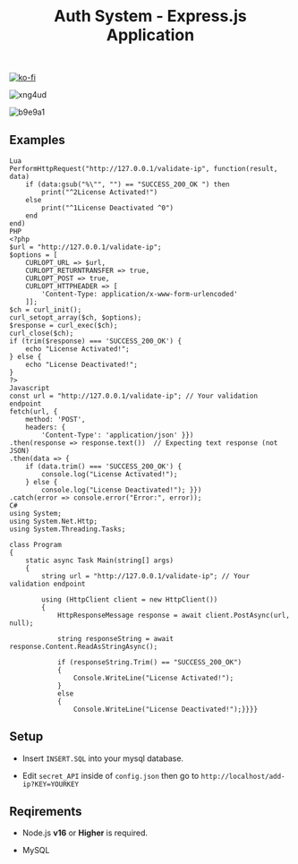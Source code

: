 <br>
<p align="center">
	<h1 align="center">
		Auth System - Express.js Application
	</h1>
<br/>

[![ko-fi](https://ko-fi.com/img/githubbutton_sm.svg)](https://ko-fi.com/T6T01APGOO)

![xng4ud](https://github.com/user-attachments/assets/d246c09f-2c1f-4707-82f7-664631ab1136)

![b9e9a1](https://github.com/user-attachments/assets/b40920d5-62ee-47a1-9bb7-e220632088e4)

## Examples

```
Lua
PerformHttpRequest("http://127.0.0.1/validate-ip", function(result, data)
    if (data:gsub("%\"", "") == "SUCCESS_200_OK ") then 
        print("^2License Activated!")
    else
        print("^1License Deactivated ^0")
    end
end)
PHP
<?php
$url = "http://127.0.0.1/validate-ip"; 
$options = [
    CURLOPT_URL => $url,
    CURLOPT_RETURNTRANSFER => true,
    CURLOPT_POST => true,
    CURLOPT_HTTPHEADER => [
        'Content-Type: application/x-www-form-urlencoded'
    ]];
$ch = curl_init();
curl_setopt_array($ch, $options);
$response = curl_exec($ch);
curl_close($ch);
if (trim($response) === 'SUCCESS_200_OK') {
    echo "License Activated!";
} else {
    echo "License Deactivated!";
}
?>
Javascript
const url = "http://127.0.0.1/validate-ip"; // Your validation endpoint
fetch(url, {
    method: 'POST',
    headers: {
        'Content-Type': 'application/json' }})
.then(response => response.text())  // Expecting text response (not JSON)
.then(data => {
    if (data.trim() === 'SUCCESS_200_OK') {
        console.log("License Activated!");
    } else {
        console.log("License Deactivated!"); }})
.catch(error => console.error("Error:", error));
C#
using System;
using System.Net.Http;
using System.Threading.Tasks;

class Program
{
    static async Task Main(string[] args)
    {
        string url = "http://127.0.0.1/validate-ip"; // Your validation endpoint

        using (HttpClient client = new HttpClient())
        {
            HttpResponseMessage response = await client.PostAsync(url, null);

            string responseString = await response.Content.ReadAsStringAsync();

            if (responseString.Trim() == "SUCCESS_200_OK")
            {
                Console.WriteLine("License Activated!");
            }
            else
            {
                Console.WriteLine("License Deactivated!");}}}}
```

## Setup

- Insert ``INSERT.SQL`` into your mysql database.

- Edit ``secret_API`` inside of ``config.json`` then go to ``http://localhost/add-ip?KEY=YOURKEY``

## Reqirements

- Node.js **v16** or **Higher** is required.

- MySQL
